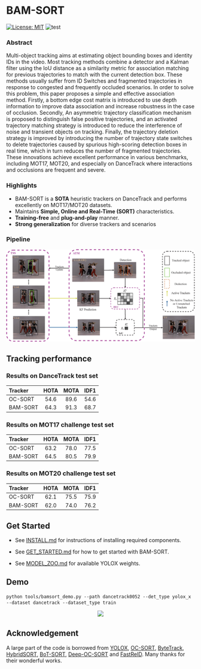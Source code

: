 # BAM-SORT

 [![License: MIT](https://img.shields.io/badge/License-MIT-yellow.svg)](https://opensource.org/licenses/MIT) ![test](https://img.shields.io/static/v1?label=By&message=Pytorch&color=red)


### Abstract
Multi-object tracking aims at estimating object bounding boxes and identity IDs in the video. Most tracking methods combine a detector and a Kalman filter using the IoU distance as a similarity metric for association matching for previous trajectories to match with the current detection box. These methods usually suffer from ID Switches and fragmented trajectories in response to congested and frequently occluded scenarios. In order to solve this problem, this paper proposes a simple and effective association method. Firstly, a bottom edge cost matrix is introduced to use depth information to improve data association and increase robustness in the case of occlusion. Secondly, An asymmetric trajectory classification mechanism is proposed to distinguish false positive trajectories, and an activated trajectory matching strategy is introduced to reduce the interference of noise and transient objects on tracking. Finally, the trajectory deletion strategy is improved by introducing the number of trajectory state switches to delete trajectories caused by spurious high-scoring detection boxes in real time, which in turn reduces the number of fragmented trajectories. These innovations achieve excellent performance in various benchmarks, including MOT17, MOT20, and especially on DanceTrack where interactions and occlusions are frequent and severe.

### Highlights

- BAM-SORT is a **SOTA** heuristic trackers on DanceTrack and performs excellently on MOT17/MOT20 datasets.
- Maintains **Simple, Online and Real-Time (SORT)** characteristics.
- **Training-free** and **plug-and-play** manner.
- **Strong generalization** for diverse trackers and scenarios

### Pipeline
<center>
<img src="assets/BAM-SORT.jpg" width="1000"/>
</center>


<!-- 
## News -->

## Tracking performance

### Results on DanceTrack test set

| Tracker          | HOTA | MOTA | IDF1 |
| :--------------- | :--: | :--: | :--: |
| OC-SORT          | 54.6 | 89.6 | 54.6 |
| BAM-SORT         | 64.3 | 91.3 | 68.7 | 

### Results on MOT17 challenge test set

| Tracker          | HOTA | MOTA | IDF1 |
| :--------------- | :--: | :--: | :--: |
| OC-SORT          | 63.2 | 78.0 | 77.5 |
| BAM-SORT         | 64.5 | 80.5 | 79.9 |

### Results on MOT20 challenge test set

| Tracker          | HOTA | MOTA | IDF1 |
| :--------------- | :--: | :--: | :--: |
| OC-SORT          | 62.1 | 75.5 | 75.9 |
| BAM-SORT         | 62.0 | 74.0 | 76.2 |



## Get Started
* See [INSTALL.md](./docs/INSTALL.md) for instructions of installing required components.

* See [GET_STARTED.md](./docs/GET_STARTED.md) for how to get started with BAM-SORT.

* See [MODEL_ZOO.md](./docs/MODEL_ZOO.md) for available YOLOX weights.

<!-- * See [DEPLOY.md](./docs/DEPLOY.md) for deployment support over ONNX, TensorRT and ncnn. -->


## Demo
```shell
python tools/bamsort_demo.py --path dancetrack0052 --det_type yolox_x --dataset dancetrack --dataset_type train
```

<center>
<img src="assets/dancetrack0052.gif" width="600"/>
</center>



## Acknowledgement
A large part of the code is borrowed from [YOLOX](https://github.com/Megvii-BaseDetection/YOLOX), [OC-SORT](https://github.com/noahcao/OC_SORT), [ByteTrack](https://github.com/ifzhang/ByteTrack), [HybridSORT](https://github.com/ymzis69/HybridSORT), [BoT-SORT](https://github.com/NirAharon/BOT-SORT), [Deep-OC-SORT](https://github.com/GerardMaggiolino/Deep-OC-SORT) and [FastReID](https://github.com/JDAI-CV/fast-reid). Many thanks for their wonderful works.

